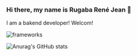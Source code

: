 ### Hi there, my name is Rugaba René Jean 👋

I am a bakend developer! Welcom!

![frameworks](<img src="https://github.com/ReneRugaba/ReneRugaba/img/ANGULAR.png" />)

![Anurag's GitHub stats](https://github-readme-stats.vercel.app/api?username=ReneRugaba&theme=calm&show_icons=true)
